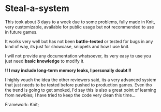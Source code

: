 # Steal-a-system
This took about 3 days to a week due to some problems, fully made in Knit, very customizable, available for public usage but not recommended to use in future games.

It works very well but has not been **battle-tested** or tested for bugs in any kind of way, its just for showcase, snippets and how I use knit.

I will not provide any documentation whatsoever, its very easy to use you just need **basic knowledge** to modify it.

**!! I may include long-term memory leaks, I personally doubt !!**

I highly vouch the idea the other reviewers said, its a very advanced system that just needs to be tested before pushed to production games. Even tho the trend is going to get smoked, I'd say this is also a great point of learning from newbies; I have tried to keep the code very clean this time...

Framework: Knit;

